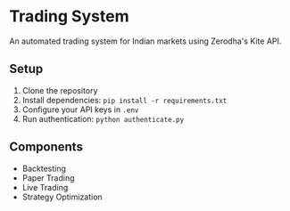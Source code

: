 # Trading System

An automated trading system for Indian markets using Zerodha's Kite API.

## Setup

1. Clone the repository
2. Install dependencies: `pip install -r requirements.txt`
3. Configure your API keys in `.env`
4. Run authentication: `python authenticate.py`

## Components

- Backtesting
- Paper Trading
- Live Trading
- Strategy Optimization
